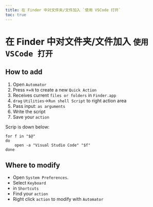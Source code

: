```yaml
---
title: 在 Finder 中对文件夹/文件加入 `使用 VSCode 打开`
toc: true
---
```


# 在 Finder 中对文件夹/文件加入 `使用 VSCode 打开`

## How to add

1. Open `Automator` 
2. Press `⌘`+`N` to create a new  `Quick Action`
3. Receives current `files or folders` in `Finder.app`
4. `drag` `Utilities`->`Run shell Script` to right action area
5. Pass input: `as arguments`
6. Write the script
7. Save your `action`

Scrip is down below:

```shell
for f in "$@"
do
	open -a "Visual Studio Code" "$f"
done
```

## Where to modify

- Open `System Preferences`.
- Select `Keyboard`
- in `Shortcuts`
- Find your `action`
- Right click `action` to modify with `Automator`